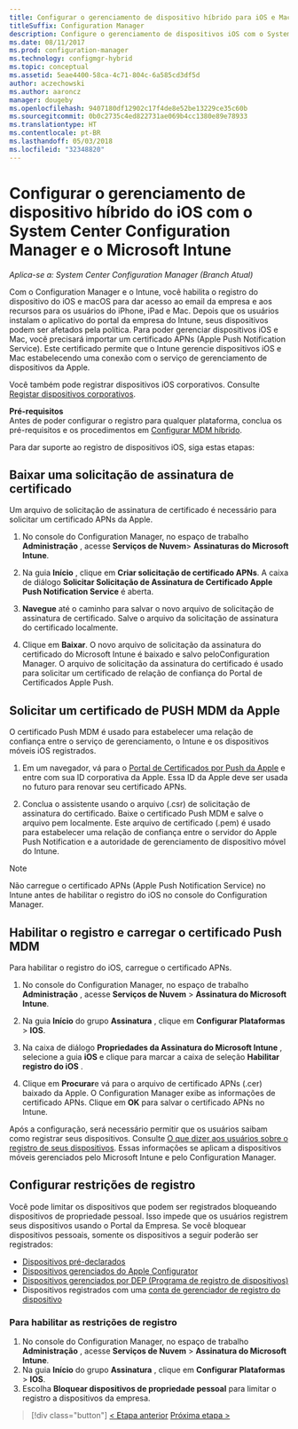 ```yaml
---
title: Configurar o gerenciamento de dispositivo híbrido para iOS e Mac com o Microsoft Intune
titleSuffix: Configuration Manager
description: Configure o gerenciamento de dispositivos iOS com o System Center Configuration Manager e o Microsoft Intune.
ms.date: 08/11/2017
ms.prod: configuration-manager
ms.technology: configmgr-hybrid
ms.topic: conceptual
ms.assetid: 5eae4400-58ca-4c71-804c-6a585cd3df5d
author: aczechowski
ms.author: aaroncz
manager: dougeby
ms.openlocfilehash: 9407180df12902c17f4de8e52be13229ce35c60b
ms.sourcegitcommit: 0b0c2735c4ed822731ae069b4cc1380e89e78933
ms.translationtype: HT
ms.contentlocale: pt-BR
ms.lasthandoff: 05/03/2018
ms.locfileid: "32348820"
---
```

# <a name="set-up-ios-hybrid-device-management-with-system-center-configuration-manager-and-microsoft-intune"></a>Configurar o gerenciamento de dispositivo híbrido do iOS com o System Center Configuration Manager e o Microsoft Intune

*Aplica-se a: System Center Configuration Manager (Branch Atual)*

Com o Configuration Manager e o Intune, você habilita o registro do dispositivo do iOS e macOS para dar acesso ao email da empresa e aos recursos para os usuários do iPhone, iPad e Mac. Depois que os usuários instalam o aplicativo do portal da empresa do Intune, seus dispositivos podem ser afetados pela política. Para poder gerenciar dispositivos iOS e Mac, você precisará importar um certificado APNs (Apple Push Notification Service). Este certificado permite que o Intune gerencie dispositivos iOS e Mac estabelecendo uma conexão com o serviço de gerenciamento de dispositivos da Apple.  

 Você também pode registrar dispositivos iOS corporativos.  Consulte [Registar dispositivos corporativos](enroll-company-owned-devices.md).  

**Pré-requisitos**<br>
Antes de poder configurar o registro para qualquer plataforma, conclua os pré-requisitos e os procedimentos em [Configurar MDM híbrido](setup-hybrid-mdm.md).

Para dar suporte ao registro de dispositivos iOS, siga estas etapas:  

## <a name="download-a-certificate-signing-request"></a>Baixar uma solicitação de assinatura de certificado
Um arquivo de solicitação de assinatura de certificado é necessário para solicitar um certificado APNs da Apple.  

1.  No console do Configuration Manager, no espaço de trabalho **Administração** , acesse **Serviços de Nuvem**> **Assinaturas do Microsoft Intune**.  

2.  Na guia **Início** , clique em **Criar solicitação de certificado APNs**. A caixa de diálogo **Solicitar Solicitação de Assinatura de Certificado Apple Push Notification Service** é aberta.  

3.  **Navegue** até o caminho para salvar o novo arquivo de solicitação de assinatura de certificado. Salve o arquivo da solicitação de assinatura do certificado localmente.  

4.  Clique em **Baixar**. O novo arquivo de solicitação da assinatura do certificado do Microsoft Intune é baixado e salvo peloConfiguration Manager. O arquivo de solicitação da assinatura do certificado é usado para solicitar um certificado de relação de confiança do Portal de Certificados Apple Push.  

## <a name="request-an-mdm-push-certificate-from-apple"></a>Solicitar um certificado de PUSH MDM da Apple
O certificado Push MDM é usado para estabelecer uma relação de confiança entre o serviço de gerenciamento, o Intune e os dispositivos móveis iOS registrados.  

1.  Em um navegador, vá para o [Portal de Certificados por Push da Apple](http://go.microsoft.com/fwlink/?LinkId=269844) e entre com sua ID corporativa da Apple. Essa ID da Apple deve ser usada no futuro para renovar seu certificado APNs.  

2.  Conclua o assistente usando o arquivo (.csr) de solicitação de assinatura do certificado. Baixe o certificado Push MDM e salve o arquivo pem localmente. Este arquivo de certificado (.pem) é usado para estabelecer uma relação de confiança entre o servidor do Apple Push Notification e a autoridade de gerenciamento de dispositivo móvel do Intune.  

> [!NOTE]  
>  Não carregue o certificado APNs (Apple Push Notification Service) no Intune antes de habilitar o registro do iOS no console do Configuration Manager.  

## <a name="enable-enrollment-and-upload-the-mdm-push-certificate"></a>Habilitar o registro e carregar o certificado Push MDM
Para habilitar o registro do iOS, carregue o certificado APNs.  

1.  No console do Configuration Manager, no espaço de trabalho **Administração** , acesse **Serviços de Nuvem** > **Assinatura do Microsoft Intune**.  

2.  Na guia **Início** do grupo **Assinatura** , clique em **Configurar Plataformas** > **IOS**.  

3.  Na caixa de diálogo **Propriedades da Assinatura do Microsoft Intune** , selecione a guia **iOS** e clique para marcar a caixa de seleção **Habilitar registro do iOS** .  
4.  Clique em **Procurar**e vá para o arquivo de certificado APNs (.cer) baixado da Apple. O Configuration Manager exibe as informações de certificado APNs. Clique em **OK** para salvar o certificado APNs no Intune.  

Após a configuração, será necessário permitir que os usuários saibam como registrar seus dispositivos. Consulte [O que dizer aos usuários sobre o registro de seus dispositivos](https://docs.microsoft.com/intune/end-user-educate). Essas informações se aplicam a dispositivos móveis gerenciados pelo Microsoft Intune e pelo Configuration Manager.

## <a name="configure-enrollment-restrictions"></a>Configurar restrições de registro

Você pode limitar os dispositivos que podem ser registrados bloqueando dispositivos de propriedade pessoal. Isso impede que os usuários registrem seus dispositivos usando o Portal da Empresa. Se você bloquear dispositivos pessoais, somente os dispositivos a seguir poderão ser registrados:
- [Dispositivos pré-declarados](predeclare-devices-with-hardware-id.md)
- [Dispositivos gerenciados do Apple Configurator](ios-hybrid-enrollment-using-apple-configurator.md)
- [Dispositivos gerenciados por DEP (Programa de registro de dispositivos)](ios-device-enrollment-program-for-hybrid.md)
- Dispositivos registrados com uma [conta de gerenciador de registro do dispositivo](enroll-devices-with-device-enrollment-manager.md)

### <a name="to-enable-enrollment-restrictions"></a>Para habilitar as restrições de registro
1.  No console do Configuration Manager, no espaço de trabalho **Administração** , acesse **Serviços de Nuvem** > **Assinatura do Microsoft Intune**.
2.  Na guia **Início** do grupo **Assinatura** , clique em **Configurar Plataformas** > **IOS**.
3.  Escolha **Bloquear dispositivos de propriedade pessoal** para limitar o registro a dispositivos da empresa.

> [!div class="button"]
[< Etapa anterior](create-service-connection-point.md)  [Próxima etapa >](set-up-additional-management.md)
